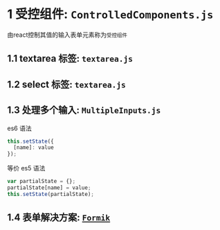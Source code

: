 # 1 受控组件: ``ControlledComponents.js``

由react控制其值的输入表单元素称为``受控组件``

## 1.1 textarea 标签: ``textarea.js``

## 1.2 select 标签: ``textarea.js``

## 1.3 处理多个输入: ``MultipleInputs.js``

es6 语法

```js
this.setState({
  [name]: value
});
```

等价 es5 语法

```jsx
var partialState = {};
partialState[name] = value;
this.setState(partialState);
```

## 1.4 表单解决方案: [``Formik``](https://formik.org/docs/overview)
